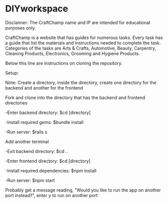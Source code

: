 # DIYworkspace

Disclaimer: The CraftChamp name and IP are intended for educational purposes only.

CraftChamp is a website that has guides for numerous tasks. Every task has a guide that list the materials and instructions needed to complete the task. Categories of the tasks are Arts & Crafts, Automotive, Beauty, Carpentry, Cleaning Products, Electronics, Grooming and Hygiene Products. 

Below this line are instructions on cloning the repository.

Setup:

Note: Create a directory, inside the directory, create one directory for the backend and another for the frontend

Fork and clone into the directory that has the backend and frontend directories

-Enter backend directory: $cd [directory]

-Install required gems: $bundle install

-Run server: $rails s

Add another terminal

-Exit backend directory: $cd ..

-Enter frontend directory: $cd [directory]

-Install required dependencies: $npm install

-Run server: $npm start

Probably get a message reading, "Would you like to run the app on another port instead?", enter y to run on another port
